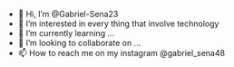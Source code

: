 - 👋 Hi, I’m @Gabriel-Sena23
- 👀 I’m interested in every thing that involve technology
- 🌱 I’m currently learning ...
- 💞️ I’m looking to collaborate on ...
- 📫 How to reach me  on my instagram @gabriel_sena48

<!---
Gabriel-Sena23/Gabriel-Sena23 is a ✨ special ✨ repository because its `README.md` (this file) appears on your GitHub profile.
You can click the Preview link to take a look at your changes.
--->
